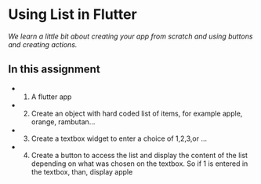 # Using List in Flutter
_We learn a little bit about creating your app from scratch and using buttons and creating actions._
## In this assignment
- 1) A flutter app
- 2) Create an object with hard coded list of items, for example apple, orange, rambutan...
- 3) Create a textbox widget to enter a choice of 1,2,3,or ...
- 4) Create a button to access the list and display the content of the list depending on what was chosen on the textbox. So if 1 is entered in the textbox, than, display apple
